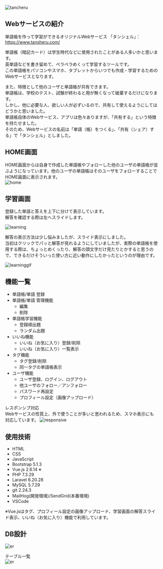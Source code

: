 ![tancheru](tansheru_top.jpg)

## Webサービスの紹介
単語帳を作って学習ができるオリジナルWebサービス 「タンシェル」：  
https://www.tansheru.com/

単語帳（暗記カード）は学生時代などに使用されたことがある人多いかと思います。  
英単語などを書き留めて、ペラペラめくって学習するツールです。  
この単語帳をパソコンやスマホ、タブレットからいつでも作成・学習するためのWebサービスとなります。

また、特徴として他のユーザと単語帳が共有できます。  
単語帳は、学校のテスト、試験が終わると用が無くなって破棄するだけになります。  
しかし、他に必要な人、欲しい人が必ずいるので、共有して使えるようにしてはどうかと思いました。  
単語帳自体のWebサービス、アプリは色々ありますが、「共有する」という特徴を持たせました。  
そのため、Webサービスの名前は「単語（帳）をつくる」、「共有（シェア）する」で「タンシェル」としました。

## HOME画面
HOME画面からは自身で作成した単語帳やフォローした他のユーザの単語帳が並ぶようになっています。他のユーザの単語帳はそのユーザをフォローすることでHOME画面に表示されます。  
![home](tansheru_image01.jpg)

## 学習画面
登録した単語と答えを上下に分けて表示しています。  
解答を確認する際は左へスライドします。  

![learning](tansheru_image02.jpg)

解答の表示方法は少し悩みましたが、スライド表示にしました。  
当初はクリックでパッと解答が見れるようにしていましたが、実際の単語帳を使用する際は、ちょっとめくったり、解答の頭文字だけ見たりとかすると思うので、できるだけそういった使い方に近い動作にしたかったというのが理由です。

![learninggif](tansheru_learning.gif)

## 機能一覧
* 単語帳/単語 登録  
* 単語帳/単語 管理機能  
  * 編集  
  * 削除  
* 単語帳学習機能  
  * 登録順出題  
  * ランダム出題  
* いいね機能  
  * いいね（お気に入り）登録/削除  
  * いいね（お気に入り）一覧表示  
* タグ機能  
  * タグ登録/削除  
  * 同一タグの単語帳表示  
* ユーザ機能  
  * ユーザ登録、ログイン、ログアウト  
  * 他ユーザのフォロー／アンフォロー  
  * パスワード再設定  
  * プロフィール設定（画像アップロード）  

レスポンシブ対応  
Webサービスの性質上、外で使うことが多いと思われるため、スマホ表示にも対応しています。
![responsive](tansheru_image03.jpg)

## 使用技術
* HTML  
* CSS  
* JavaScript  
* Bootstrap 5.1.3  
* Vue.js 2.6.14 ※  
* PHP 7.3.29  
* Laravel 6.20.28  
* MySQL 5.7.29  
* git 2.24.3  
* MailHog(開発環境)/SendGrid(本番環境)  
* VSCode  

※Vue.jsはタグ、プロフィール設定の画像アップロード、学習画面の解答スライド表示、いいね（お気に入り）機能で利用しています。

## DB設計
![er](tansheru_er.jpg)

テーブル一覧  
![er](tansheru_table.png)

